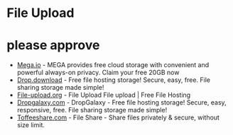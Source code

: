 # File Upload
# please approve 

- [Mega.io](https://mega.io/) - MEGA provides free cloud storage with convenient and powerful always-on privacy. Claim your free 20GB now
- [Drop.download](https://drop.download) - Free file hosting storage! Secure, easy, free. File sharing storage made simple!
- [File-upload.org](https://www.file-upload.org) - File Upload File upload | Free File Hosting 
- [Dropgalaxy.com](https://dropgalaxy.com) - DropGalaxy - Free file hosting storage! Secure, easy, responsive, free. File sharing storage made simple!
- [Toffeeshare.com](https://toffeeshare.com/) - File Share - Share files privately & secure, without size limit.
